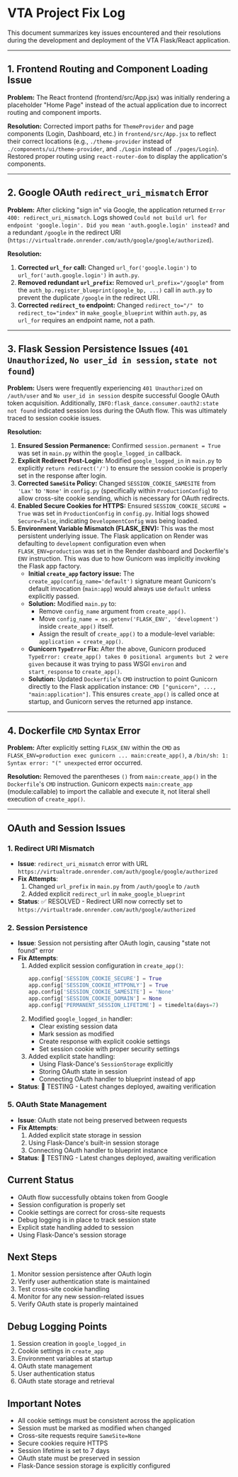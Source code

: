 # VTA Project Fix Log

This document summarizes key issues encountered and their resolutions during the development and deployment of the VTA Flask/React application.

---

## 1. Frontend Routing and Component Loading Issue

**Problem:**
The React frontend (frontend/src/App.jsx) was initially rendering a placeholder "Home Page" instead of the actual application due to incorrect routing and component imports.

**Resolution:**
Corrected import paths for `ThemeProvider` and page components (Login, Dashboard, etc.) in `frontend/src/App.jsx` to reflect their correct locations (e.g., `./theme-provider` instead of `./components/ui/theme-provider`, and `./Login` instead of `./pages/Login`). Restored proper routing using `react-router-dom` to display the application's components.

---

## 2. Google OAuth `redirect_uri_mismatch` Error

**Problem:**
After clicking "sign in" via Google, the application returned `Error 400: redirect_uri_mismatch`. Logs showed `Could not build url for endpoint 'google.login'. Did you mean 'auth.google.login' instead?` and a redundant `/google` in the redirect URI (`https://virtualtrade.onrender.com/auth/google/google/authorized`).

**Resolution:**
1.  **Corrected `url_for` call:** Changed `url_for('google.login')` to `url_for('auth.google.login')` in `auth.py`.
2.  **Removed redundant `url_prefix`:** Removed `url_prefix="/google"` from the `auth_bp.register_blueprint(google_bp, ...)` call in `auth.py` to prevent the duplicate `/google` in the redirect URI.
3.  **Corrected `redirect_to` endpoint:** Changed `redirect_to="/" ` to `redirect_to="index"` in `make_google_blueprint` within `auth.py`, as `url_for` requires an endpoint name, not a path.

---

## 3. Flask Session Persistence Issues (`401 Unauthorized`, `No user_id in session`, `state not found`)

**Problem:**
Users were frequently experiencing `401 Unauthorized` on `/auth/user` and `No user_id in session` despite successful Google OAuth token acquisition. Additionally, `INFO:flask_dance.consumer.oauth2:state not found` indicated session loss during the OAuth flow. This was ultimately traced to session cookie issues.

**Resolution:**
1.  **Ensured Session Permanence:** Confirmed `session.permanent = True` was set in `main.py` within the `google_logged_in` callback.
2.  **Explicit Redirect Post-Login:** Modified `google_logged_in` in `main.py` to explicitly `return redirect('/')` to ensure the session cookie is properly set in the response after login.
3.  **Corrected `SameSite` Policy:** Changed `SESSION_COOKIE_SAMESITE` from `'Lax'` to `'None'` in `config.py` (specifically within `ProductionConfig`) to allow cross-site cookie sending, which is necessary for OAuth redirects.
4.  **Enabled Secure Cookies for HTTPS:** Ensured `SESSION_COOKIE_SECURE = True` was set in `ProductionConfig` in `config.py`. Initial logs showed `Secure=False`, indicating `DevelopmentConfig` was being loaded.
5.  **Environment Variable Mismatch (FLASK_ENV):** This was the most persistent underlying issue. The Flask application on Render was defaulting to `development` configuration even when `FLASK_ENV=production` was set in the Render dashboard and Dockerfile's `ENV` instruction. This was due to how Gunicorn was implicitly invoking the Flask app factory.
    *   **Initial `create_app` factory issue:** The `create_app(config_name='default')` signature meant Gunicorn's default invocation (`main:app`) would always use `default` unless explicitly passed.
    *   **Solution:** Modified `main.py` to:
        *   Remove `config_name` argument from `create_app()`.
        *   Move `config_name = os.getenv('FLASK_ENV', 'development')` inside `create_app()` itself.
        *   Assign the result of `create_app()` to a module-level variable: `application = create_app()`.
    *   **Gunicorn `TypeError` Fix:** After the above, Gunicorn produced `TypeError: create_app() takes 0 positional arguments but 2 were given` because it was trying to pass WSGI `environ` and `start_response` to `create_app()`.
    *   **Solution:** Updated `Dockerfile`'s `CMD` instruction to point Gunicorn directly to the Flask application instance: `CMD ["gunicorn", ..., "main:application"]`. This ensures `create_app()` is called once at startup, and Gunicorn serves the returned app instance.

---

## 4. Dockerfile `CMD` Syntax Error

**Problem:**
After explicitly setting `FLASK_ENV` within the `CMD` as `FLASK_ENV=production exec gunicorn ... main:create_app()`, a `/bin/sh: 1: Syntax error: "(" unexpected` error occurred.

**Resolution:**
Removed the parentheses `()` from `main:create_app()` in the `Dockerfile`'s `CMD` instruction. Gunicorn expects `main:create_app` (module:callable) to import the callable and execute it, not literal shell execution of `create_app()`. 

---

## OAuth and Session Issues

### 1. Redirect URI Mismatch
- **Issue**: `redirect_uri_mismatch` error with URL `https://virtualtrade.onrender.com/auth/google/google/authorized`
- **Fix Attempts**:
  1. Changed `url_prefix` in `main.py` from `/auth/google` to `/auth`
  2. Added explicit `redirect_url` in `make_google_blueprint`
- **Status**: ✅ RESOLVED - Redirect URI now correctly set to `https://virtualtrade.onrender.com/auth/google/authorized`

### 2. Session Persistence
- **Issue**: Session not persisting after OAuth login, causing "state not found" error
- **Fix Attempts**:
  1. Added explicit session configuration in `create_app()`:
     ```python
     app.config['SESSION_COOKIE_SECURE'] = True
     app.config['SESSION_COOKIE_HTTPONLY'] = True
     app.config['SESSION_COOKIE_SAMESITE'] = 'None'
     app.config['SESSION_COOKIE_DOMAIN'] = None
     app.config['PERMANENT_SESSION_LIFETIME'] = timedelta(days=7)
     ```
  2. Modified `google_logged_in` handler:
     - Clear existing session data
     - Mark session as modified
     - Create response with explicit cookie settings
     - Set session cookie with proper security settings
  3. Added explicit state handling:
     - Using Flask-Dance's `SessionStorage` explicitly
     - Storing OAuth state in session
     - Connecting OAuth handler to blueprint instead of app
- **Status**: 🔄 TESTING - Latest changes deployed, awaiting verification

### 5. OAuth State Management
- **Issue**: OAuth state not being preserved between requests
- **Fix Attempts**:
  1. Added explicit state storage in session
  2. Using Flask-Dance's built-in session storage
  3. Connecting OAuth handler to blueprint instance
- **Status**: 🔄 TESTING - Latest changes deployed, awaiting verification

## Current Status
- OAuth flow successfully obtains token from Google
- Session configuration is properly set
- Cookie settings are correct for cross-site requests
- Debug logging is in place to track session state
- Explicit state handling added to session
- Using Flask-Dance's session storage

## Next Steps
1. Monitor session persistence after OAuth login
2. Verify user authentication state is maintained
3. Test cross-site cookie handling
4. Monitor for any new session-related issues
5. Verify OAuth state is properly maintained

## Debug Logging Points
1. Session creation in `google_logged_in`
2. Cookie settings in `create_app`
3. Environment variables at startup
4. OAuth state management
5. User authentication status
6. OAuth state storage and retrieval

## Important Notes
- All cookie settings must be consistent across the application
- Session must be marked as modified when changed
- Cross-site requests require `SameSite=None`
- Secure cookies require HTTPS
- Session lifetime is set to 7 days
- OAuth state must be preserved in session
- Flask-Dance session storage is explicitly configured 